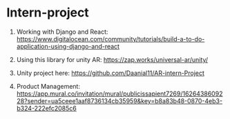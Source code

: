 # Intern-project

1. Working with Django and React: https://www.digitalocean.com/community/tutorials/build-a-to-do-application-using-django-and-react
2. Using this library for unity AR: https://zap.works/universal-ar/unity/

3. Unity project here: https://github.com/Daanial11/AR-intern-Project

4. Product Management: https://app.mural.co/invitation/mural/publicissapient7269/1626438609228?sender=ua5ceee1aaf8736134cb35959&key=b8a83b48-0870-4eb3-b324-222efc2085c6
